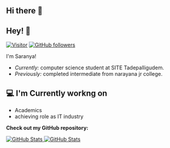 ## Hi there 👋


<!-- <h2 align='center'>P sai sri chandrika saranya @ chandrikasaranya</h2>
<p align='center'><b>UnderGraduate Student at sasi institute of technology and engineering tadepalligudem</b></p> -->

<h2>Hey! 👋</h2>

[![Visitor](https://visitor-badge.laobi.icu/badge?page_id=chandrikasaranya.chandrikasaranya)](https://github.com/chandrikasaranya) [![GitHub followers](https://img.shields.io/github/followers/chandrikasaranya.svg?style=social&label=Follow)](https://github.com/chandrikasaranya?tab=followers)

I'm Saranya! 
- <i>Currently:</i> computer science student at SITE Tadepalligudem. 
- <i>Previously:</i> completed intermediate from narayana jr college.

<h2>💻 I'm Currently workng on</h2>

- Academics
- achieving role as IT industry


__Check out my GitHub repository:__

<div>
  <p>
    <a href="https://github.com/chandrikasaranya/sasi-site-navbar">
      <img src="https://github-readme-stats.vercel.app/api/pin/?username=chandrikasaranya&repo=sasi-site-navbar" alt="GitHub Stats" />
    </a>
    <a href="https://github.com/chandrikasaranya/progress-steps">
      <img src="https://github-readme-stats.vercel.app/api/pin/?username=chandrikasaranya&repo=progress_steps" alt="GitHub Stats" />
    </a>
  </p>
</div>
